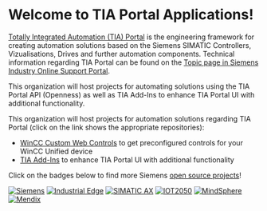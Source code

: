 # Welcome to TIA Portal Applications!

[Totally Integrated Automation (TIA) Portal](http://siemens.com/tia-portal) is the engineering framework for creating automation solutions based on the Siemens SIMATIC Controllers, Vizualisations, Drives and further automation components. Technical information regarding TIA Portal can be found on the [Topic page in Siemens Industry Online Support Portal](https://support.industry.siemens.com/cs/ww/en/view/65601780/de).

This organization will host projects for automating solutions using the TIA Portal API (Openness) as well as TIA Add-Ins to enhance TIA Portal UI with additional functionality.

This organization will host projects for automation solutions regarding TIA Portal (click on the link shows the appropriate repositories):
- [WinCC Custom Web Controls](https://github.com/tia-portal-applications?q=customwebcontrol) to get preconfigured controls for your WinCC Unified device
- [TIA Add-Ins](https://github.com/tia-portal-applications?q=tiaaddin) to enhance TIA Portal UI with additional functionality

Click on the badges below to find more Siemens [open source projects](https://opensource.siemens.com)!

[![Siemens](https://img.shields.io/badge/github-siemens-009999?logo=github)](https://github.com/siemens)
[![Industrial Edge](https://img.shields.io/badge/github-industrial%20edge-e39537?logo=github)](https://github.com/industrial-edge)
[![SIMATIC AX](https://img.shields.io/badge/github-simatic%20ax-00a9bd?logo=github)](https://github.com/simatic-ax)
[![IOT2050](https://img.shields.io/badge/github-iot2050-green?logo=github)](https://github.com/SIMATICmeetsLinux)
[![MindSphere](https://img.shields.io/badge/github-mindsphere-003751?logo=github)](https://github.com/mindsphere)
[![Mendix](https://img.shields.io/badge/github-mendix-0595db?logo=github)](https://github.com/mendix)
